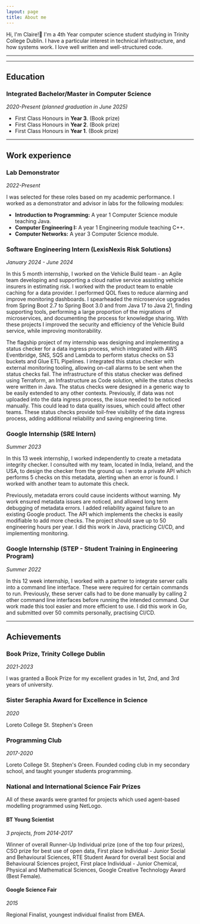 ```yaml
---
layout: page
title: About me
---
```


Hi, I'm Claire!👋 I'm a 4th Year computer science student studying in Trinity College Dublin. I have a particular interest in technical infrastructure, and how systems work. I love well written and well-structured code.

___
___

## Education
### Integrated Bachelor/Master in Computer Science
*2020-Present (planned graduation in June 2025)*
- First Class Honours in **Year 3**. (Book prize)
- First Class Honours in **Year 2**. (Book prize)
- First Class Honours in **Year 1**. (Book prize)

___

## Work experience
### Lab Demonstrator
*2022-Present*

I was selected for these roles based on my academic performance. I worked as a demonstrator and advisor in labs for the following modules:
- **Introduction to Programming:** A year 1 Computer Science module teaching Java.
- **Computer Engineering I:** A year 1 Engineering module teaching C++.
- **Computer Networks:** A year 3 Computer Science module.

### Software Engineering Intern (LexisNexis Risk Solutions)
*January 2024 - June 2024*

In this 5 month internship, I worked on the Vehicle Build team - an Agile team developing and supporting a cloud native service assisting vehicle insurers in estimating risk. I worked with the product team to enable caching for a data provider. I performed QOL fixes to reduce alarming and improve monitoring dashboards. I spearheaded the microservice upgrades from Spring Boot 2.7 to Spring Boot 3.0 and from Java 17 to Java 21, finding supporting tools, performing a large proportion of the migrations of microservices, and documenting the process for knowledge sharing. With these projects I improved the security and efficiency of the Vehicle Build service, while improving monitorability.

The flagship project of my internship was designing and implementing a status checker for a data ingress process, which integrated with AWS Eventbridge, SNS, SQS and Lambda to perform status checks on S3 buckets and Glue ETL Pipelines. I integrated this status checker with external monitoring tooling, allowing on-call alarms to be sent when the status checks fail. The infrastructure of this status checker was defined using Terraform, an Infrastructure as Code solution, while the status checks were written in Java. The status checks were designed in a generic way to be easily extended to any other contexts. Previously, if data was not uploaded into the data ingress process, the issue needed to be noticed manually. This could lead to data quality issues, which could affect other teams. These status checks provide toil-free visibility of the data ingress process, adding additional reliability and saving engineering time.

### Google Internship (SRE Intern)
*Summer 2023*

In this 13 week internship, I worked independently to create a metadata integrity checker. I consulted with my team, located in India, Ireland, and the USA, to design the checker from the ground up. I wrote a private API which performs 5 checks on this metadata, alerting when an error is found. I worked with another team to automate this check. 

Previously, metadata errors could cause incidents without warning. My work ensured metadata issues are noticed, and allowed long term debugging of metadata errors. I added reliability against failure to an existing Google product. The API which implements the checks is easily modifiable to add more checks. The project should save up to 50 engineering hours per year. I did this work in Java, practicing CI/CD, and implementing monitoring.

### Google Internship (STEP - Student Training in Engineering Program)
*Summer 2022*

In this 12 week internship, I worked with a partner to integrate server calls into a command line interface. These were required for certain commands to run. Previously, these server calls had to be done manually by calling 2 other command line interfaces before running the intended command. Our work made this tool easier and more efficient to use. I did this work in Go, and submitted over 50 commits personally, practising CI/CD.


___

## Achievements

### Book Prize, Trinity College Dublin
*2021-2023*

I was granted a Book Prize for my excellent grades in 1st, 2nd, and 3rd years of university.

### Sister Seraphia Award for Excellence in Science
*2020*

Loreto College St. Stephen's Green

### Programming Club
*2017-2020*

Loreto College St. Stephen's Green. Founded coding club in my secondary school, and taught younger students programming.

### National and International Science Fair Prizes

All of these awards were granted for projects which used agent-based modelling programmed using NetLogo.

#### BT Young Scientist
*3 projects, from 2014-2017*

Winner of overall Runner-Up Individual prize (one of the top four prizes), CSO prize for best use of open data, First place Individual - Junior Social and Behavioural Sciences, RTE Student Award for overall best Social and Behavioural Sciences project, First place Individual - Junior Chemical, Physical and Mathematical Sciences, Google Creative Technology Award (Best Female).

#### Google Science Fair
*2015*

Regional Finalist, youngest individual finalist from EMEA.
